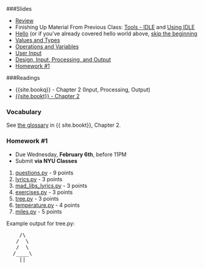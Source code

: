 <a name="class2"></a>

###Slides
* [Review](classes/02/slides/review.html)
* Finishing Up Material From Previous Class: [Tools - IDLE](classes/01/slides/tools.html#13.0) and [Using IDLE](classes/01/slides/reading-writing-programs.html#1.0)
* [Hello](classes/02/slides/hello.html) (or if you've already covered hello world above, [skip the beginning](http://localhost:8000/classes/02/slides/hello.html#3.0)
* [Values and Types](classes/02/slides/values-and-types.html)
* [Operations and Variables](classes/02/slides/operations-and-variables.html)
* [User Input](classes/02/slides/user-input.html)
* [Design, Input, Processing, and Output](classes/02/slides/design-input-output.html)
* [Homework #1](#homework1)

###Readings
* {{site.bookq}} - Chapter 2 (Input, Processing, Output)
* [{{site.bookt}} - Chapter 2](http://openbookproject.net/thinkcs/python/english3e/variables_expressions_statements.html)

### Vocabulary
See [the glossary](http://openbookproject.net/thinkcs/python/english3e/variables_expressions_statements.html#glossary) in {{ site.bookt}}, Chapter 2.

<a name="homework1"></a>

### Homework #1

* Due Wednesday, __February 6th__, before 11PM 
* Submit __via NYU Classes__

1. [questions.py](homework/hw1/questions.py) - 9 points
2. [lyrics.py](homework/hw1/lyrics.py) - 3 points
3. [mad_libs_lyrics.py](homework/hw1/mad_libs_lyrics.py) - 3 points
4. [exercises.py](homework/hw1/exercises.py) - 3 points
5. [tree.py](homework/hw1/tree.py) - 3 points
6. [temperature.py](homework/hw1/temperature.py) - 4 points
7. [miles.py](homework/hw1/miles.py) - 5 points

Example output for tree.py:

<pre>
    /\
   /  \
   /  \
  /____\
    ||
</pre>
